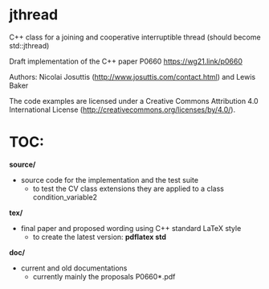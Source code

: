 # jthread
C++ class for a joining and cooperative interruptible thread (should become std::jthread) 

Draft implementation of the C++ paper P0660
  https://wg21.link/p0660

Authors:  Nicolai Josuttis (http://www.josuttis.com/contact.html) and Lewis Baker

The code examples are licensed under a Creative Commons Attribution 4.0 International License 
(http://creativecommons.org/licenses/by/4.0/).

TOC:
====

<b>source/</b>
- source code for the implementation
  and the test suite
  - to test the CV class extensions they are applied to a class condition_variable2

<b>tex/</b>
- final paper and proposed wording using C++ standard LaTeX style
  - to create the latest version:  <b>pdflatex std</b> 

<b>doc/</b>
- current and old documentations
  - currently mainly the proposals P0660*.pdf

